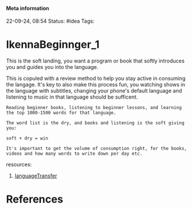 #### Meta information
22-09-24, 08:54
Status: #idea
Tags: 





# IkennaBeginnger_1
This is the soft landing, you want a program or book that softly introduces you and guides you into the language.

This is copuled with a review method to help you stay active in consuming the langage. It's key to also make this process fun, you watching shows in the language with subtitles, changing your phone's default language and listening to music in that language should be sufficent.

```ad-note
Reading beginner books, listening to beginner lessons, and learning the top 1000-1500 words for that language. 

The word list is the dry, and books and listening is the soft giving you: 

soft + dry = win
```

```ad-important
It's important to get the volume of consumption right, for the books, videos and how many words to write down per day etc.
```

resources: 
1) [languageTransfer](https://www.youtube.com/watch?v=LsG_0hyr_ro&list=PLeA5t3dWTWvvZln1pJ-Ij8xOmS_3zH-4j)



# References
